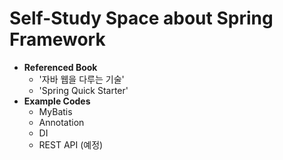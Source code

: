 # Self-Study Space about Spring Framework

- <b>Referenced Book</b>
  - '자바 웹을 다루는 기술'
  - 'Spring Quick Starter'
- <b>Example Codes</b>
  - MyBatis
  - Annotation
  - DI
  - REST API (예정)
